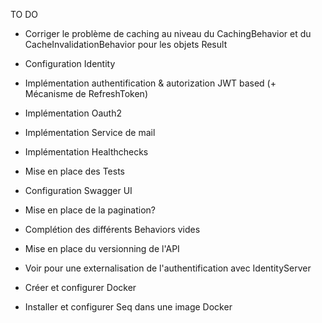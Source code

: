 TO DO

- Corriger le problème de caching au niveau du CachingBehavior et du CacheInvalidationBehavior pour les objets Result
- Configuration Identity
- Implémentation authentification & autorization JWT based (+ Mécanisme de RefreshToken)
- Implémentation Oauth2
- Implémentation Service de mail
- Implémentation Healthchecks
- Mise en place des Tests
- Configuration Swagger UI
- Mise en place de la pagination?
- Complétion des différents Behaviors vides
- Mise en place du versionning de l'API




- Voir pour une externalisation de l'authentification avec IdentityServer
- Créer et configurer Docker
- Installer et configurer Seq dans une image Docker